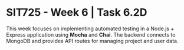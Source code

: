 # SIT725 - Week 6 | Task 6.2D

This week focuses on implementing automated testing in a Node.js + Express application using **Mocha** and **Chai**. The backend connects to MongoDB and provides API routes for managing project and user data.

